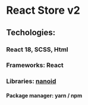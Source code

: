 # React Store v2

## Techologies:

### React 18, SCSS, Html

### Frameworks: React

### Libraries: [nanoid](https://yarnpkg.com/package/nanoid)

#### Package manager: yarn / npm
